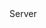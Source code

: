 <function name="GetSignonState" parent="CBaseClient" type="classfunc">
	<description>
		<added version="0.7"></added>
	</description>
	<realm>Server</realm>
	<rets>
		<ret name="signonState" type="number"></ret>
	</rets>
</function>